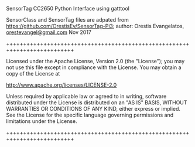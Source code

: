 SensorTag CC2650 Python Interface using gatttool

SensorClass and SensorTag files are adpated from https://github.com/OrestisEv/SensorTag-Pi3; author: Orestis Evangelatos, orestevangel@gmail.com
Nov 2017
















++++++++++++++++++++++++++++++++++++++++++++++++++++++++++++++++++++++++++

Licensed under the Apache License, Version 2.0 (the "License");
you may not use this file except in compliance with the License.
You may obtain a copy of the License at

http://www.apache.org/licenses/LICENSE-2.0

Unless required by applicable law or agreed to in writing, software
distributed under the License is distributed on an "AS IS" BASIS,
WITHOUT WARRANTIES OR CONDITIONS OF ANY KIND, either express or implied.
See the License for the specific language governing permissions and
limitations under the License.

++++++++++++++++++++++++++++++++++++++++++++++++++++++++++++++++++++++++++
